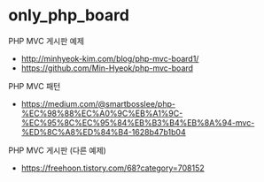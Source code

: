 # only_php_board
PHP MVC 게시판 예제
- http://minhyeok-kim.com/blog/php-mvc-board1/
- https://github.com/Min-Hyeok/php-mvc-board

PHP MVC 패턴
- https://medium.com/@smartbosslee/php-%EC%98%88%EC%A0%9C%EB%A1%9C-%EC%95%8C%EC%95%84%EB%B3%B4%EB%8A%94-mvc-%ED%8C%A8%ED%84%B4-1628b47b1b04

PHP MVC 게시판 (다른 예제)
- https://freehoon.tistory.com/68?category=708152
